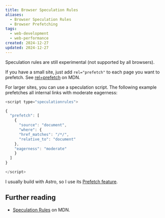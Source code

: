 ```yaml
---
title: Browser Speculation Rules
aliases:
  - Browser Speculation Rules
  - Browser Prefetching
tags:
  - web-development
  - web-performance
created: 2024-12-27
updated: 2024-12-27
---
```


Speculation rules are still experimental (not supported by all browsers).

If you have a small site, just add `rel="prefetch"` to each page you want to prefetch. See [rel=prefetch](https://developer.mozilla.org/en-US/docs/Web/HTML/Reference/Attributes/rel/prefetch) on MDN.

For larger sites, you can use a speculation script. The following example prefetches all internal links with moderate eagerness:

```js
<script type="speculationrules">

{
  "prefetch": [
    {
      "source": "document",
      "where": {
      "href_matches": "/*/",
      "relative_to": "document"
    },
    "eagerness": "moderate"
    }
  ]
}

</script>
```

I usually build with Astro, so I use its [Prefetch feature](https://docs.astro.build/en/guides/prefetch/).

## Further reading

- [Speculation Rules](https://developer.mozilla.org/en-US/docs/Web/HTML/Reference/Elements/script/type/speculationrules) on MDN.
